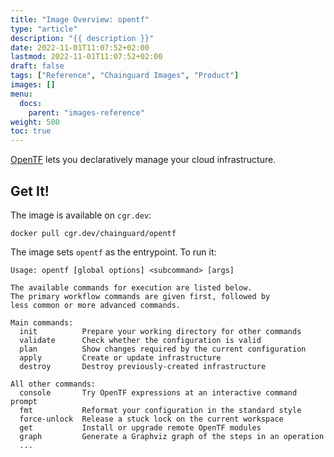 ```yaml
---
title: "Image Overview: opentf"
type: "article"
description: "{{ description }}"
date: 2022-11-01T11:07:52+02:00
lastmod: 2022-11-01T11:07:52+02:00
draft: false
tags: ["Reference", "Chainguard Images", "Product"]
images: []
menu:
  docs:
    parent: "images-reference"
weight: 500
toc: true
---
```




[OpenTF](https://github.com/opentffoundation/opentf) lets you declaratively manage your cloud infrastructure.


## Get It!

The image is available on `cgr.dev`:

```
docker pull cgr.dev/chainguard/opentf
```

The image sets `opentf` as the entrypoint. To run it:

```
Usage: opentf [global options] <subcommand> [args]

The available commands for execution are listed below.
The primary workflow commands are given first, followed by
less common or more advanced commands.

Main commands:
  init          Prepare your working directory for other commands
  validate      Check whether the configuration is valid
  plan          Show changes required by the current configuration
  apply         Create or update infrastructure
  destroy       Destroy previously-created infrastructure

All other commands:
  console       Try OpenTF expressions at an interactive command prompt
  fmt           Reformat your configuration in the standard style
  force-unlock  Release a stuck lock on the current workspace
  get           Install or upgrade remote OpenTF modules
  graph         Generate a Graphviz graph of the steps in an operation
  ...
```

